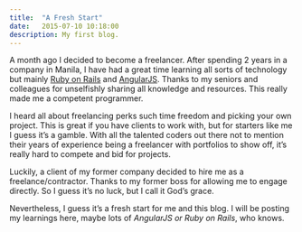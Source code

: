 ```yaml
---
title:  "A Fresh Start"
date:   2015-07-10 10:18:00
description: My first blog.
---
```


A month ago I decided to become a freelancer. After spending 2 years in a company in Manila, I have had a great time learning all sorts of technology but mainly [Ruby on Rails][ror] and [AngularJS][angular]. Thanks to my seniors and colleagues for unselfishly sharing all knowledge and resources. This really made me a competent programmer.

I heard all about freelancing perks such time freedom and picking your own project. This is great if you have clients to work with, but for starters like me I guess it’s a gamble. With all the talented coders out there not to mention their years of experience being a freelancer with portfolios to show off, it’s really hard to compete and bid for projects.

Luckily, a client of my former company decided to hire me as a freelance/contractor. Thanks to my former boss for allowing me to engage directly. So I guess it’s no luck, but I call it God’s grace.

Nevertheless, I guess it’s a fresh start for me and this blog. I will be posting my learnings here, maybe lots of *AngularJS or Ruby on Rails*, who knows.

[ror]: http://rubyonrails.org/
[angular]: https://angularjs.org/
